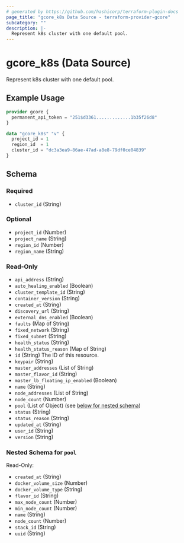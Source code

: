 ```yaml
---
# generated by https://github.com/hashicorp/terraform-plugin-docs
page_title: "gcore_k8s Data Source - terraform-provider-gcore"
subcategory: ""
description: |-
  Represent k8s cluster with one default pool.
---
```


# gcore_k8s (Data Source)

Represent k8s cluster with one default pool.

## Example Usage

```terraform
provider gcore {
  permanent_api_token = "251$d3361.............1b35f26d8"
}

data "gcore_k8s" "v" {
  project_id = 1
  region_id  = 1
  cluster_id = "dc3a3ea9-86ae-47ad-a8e8-79df0ce04839"
}
```

<!-- schema generated by tfplugindocs -->
## Schema

### Required

- `cluster_id` (String)

### Optional

- `project_id` (Number)
- `project_name` (String)
- `region_id` (Number)
- `region_name` (String)

### Read-Only

- `api_address` (String)
- `auto_healing_enabled` (Boolean)
- `cluster_template_id` (String)
- `container_version` (String)
- `created_at` (String)
- `discovery_url` (String)
- `external_dns_enabled` (Boolean)
- `faults` (Map of String)
- `fixed_network` (String)
- `fixed_subnet` (String)
- `health_status` (String)
- `health_status_reason` (Map of String)
- `id` (String) The ID of this resource.
- `keypair` (String)
- `master_addresses` (List of String)
- `master_flavor_id` (String)
- `master_lb_floating_ip_enabled` (Boolean)
- `name` (String)
- `node_addresses` (List of String)
- `node_count` (Number)
- `pool` (List of Object) (see [below for nested schema](#nestedatt--pool))
- `status` (String)
- `status_reason` (String)
- `updated_at` (String)
- `user_id` (String)
- `version` (String)

<a id="nestedatt--pool"></a>
### Nested Schema for `pool`

Read-Only:

- `created_at` (String)
- `docker_volume_size` (Number)
- `docker_volume_type` (String)
- `flavor_id` (String)
- `max_node_count` (Number)
- `min_node_count` (Number)
- `name` (String)
- `node_count` (Number)
- `stack_id` (String)
- `uuid` (String)
